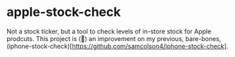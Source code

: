 # apple-stock-check
Not a stock ticker, but a tool to check levels of in-store stock for Apple prodcuts.
This project is (🤞) an improvement on my previous, bare-bones, (iphone-stock-check)[https://github.com/samcolson4/iphone-stock-check].
